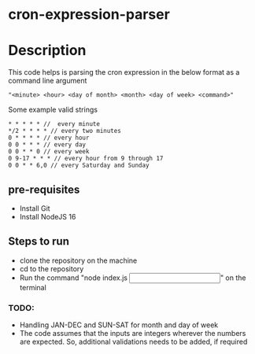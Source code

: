 # cron-expression-parser
# Description
This code helps is parsing the cron expression in the below format as a command line argument
```
"<minute> <hour> <day of month> <month> <day of week> <command>"
```

Some example valid strings
```
* * * * * //  every minute
*/2 * * * * // every two minutes
0 * * * * // every hour
0 0 * * * // every day
0 0 * * 0 // every week
0 9-17 * * * // every hour from 9 through 17
0 0 * * 6,0 // every Saturday and Sunday
```

## pre-requisites
- Install Git
- Install NodeJS 16

## Steps to run
- clone the repository on the machine
- cd to the repository
- Run the command "node index.js <Input>" on the terminal

### TODO:
  - Handling JAN-DEC and SUN-SAT for month and day of week
  - The code assumes that the inputs are integers wherever the numbers are expected. So, additional validations needs to be added, if required
